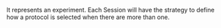 It represents an experiment.
Each Session will have the strategy to define how a protocol is selected when there are more than one.